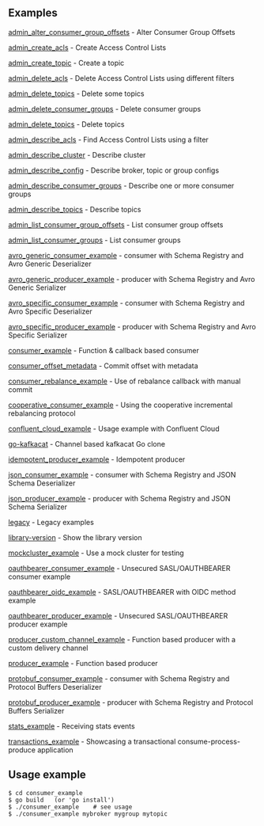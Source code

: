 
Examples
--------

  [admin_alter_consumer_group_offsets](admin_alter_consumer_group_offsets) - Alter Consumer Group Offsets

  [admin_create_acls](admin_create_acls) - Create Access Control Lists
  
  [admin_create_topic](admin_create_topic) - Create a topic

  [admin_delete_acls](admin_delete_acls) - Delete Access Control Lists using different filters
  
  [admin_delete_topics](admin_delete_topics) - Delete some topics
  
  [admin_delete_consumer_groups](admin_delete_consumer_groups) - Delete consumer groups

  [admin_delete_topics](admin_delete_topics) - Delete topics

  [admin_describe_acls](admin_describe_acls) - Find Access Control Lists using a filter

  [admin_describe_cluster](admin_describe_cluster) - Describe cluster

  [admin_describe_config](admin_describe_config) - Describe broker, topic or group configs

  [admin_describe_consumer_groups](admin_describe_consumer_groups) - Describe one or more consumer groups

  [admin_describe_topics](admin_describe_topics) - Describe topics

  [admin_list_consumer_group_offsets](admin_list_consumer_group_offsets) - List consumer group offsets

  [admin_list_consumer_groups](admin_list_consumer_groups) - List consumer groups
  
  [avro_generic_consumer_example](avro_generic_consumer_example) - consumer with Schema Registry and Avro Generic Deserializer

  [avro_generic_producer_example](avro_generic_producer_example) - producer with Schema Registry and Avro Generic Serializer
  
  [avro_specific_consumer_example](avro_specific_consumer_example) - consumer with Schema Registry and Avro Specific Deserializer
  
  [avro_specific_producer_example](avro_specific_producer_example) - producer with Schema Registry and Avro Specific Serializer

  [consumer_example](consumer_example) - Function & callback based consumer
  
  [consumer_offset_metadata](consumer_offset_metadata) - Commit offset with metadata

  [consumer_rebalance_example](consumer_rebalance_example) - Use of rebalance callback with manual commit

  [cooperative_consumer_example](cooperative_consumer_example) - Using the cooperative incremental rebalancing protocol

  [confluent_cloud_example](confluent_cloud_example) - Usage example with Confluent Cloud

  [go-kafkacat](go-kafkacat) - Channel based kafkacat Go clone

  [idempotent_producer_example](idempotent_producer_example) - Idempotent producer

  [json_consumer_example](json_consumer_example) - consumer with Schema Registry and JSON Schema Deserializer
  
  [json_producer_example](json_producer_example) - producer with Schema Registry and JSON Schema Serializer
  
  [legacy](legacy) - Legacy examples
  
  [library-version](library-version) - Show the library version

  [mockcluster_example](mockcluster_example) - Use a mock cluster for testing

  [oauthbearer_consumer_example](oauthbearer_consumer_example) - Unsecured SASL/OAUTHBEARER consumer example

  [oauthbearer_oidc_example](oauthbearer_oidc_example) - SASL/OAUTHBEARER with OIDC method example
  
  [oauthbearer_producer_example](oauthbearer_producer_example) - Unsecured SASL/OAUTHBEARER producer example

  [producer_custom_channel_example](producer_custom_channel_example) - Function based producer with a custom delivery channel

  [producer_example](producer_example) - Function based producer
  
  [protobuf_consumer_example](protobuf_consumer_example) - consumer with Schema Registry and Protocol Buffers Deserializer
  
  [protobuf_producer_example](protobuf_producer_example) - producer with Schema Registry and Protocol Buffers Serializer

  [stats_example](stats_example) - Receiving stats events

  [transactions_example](transactions_example) - Showcasing a transactional consume-process-produce application

Usage example
-------------

    $ cd consumer_example
    $ go build   (or 'go install')
    $ ./consumer_example    # see usage
    $ ./consumer_example mybroker mygroup mytopic
